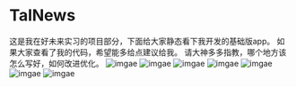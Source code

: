 # TalNews
这是我在好未来实习的项目部分，下面给大家静态看下我开发的基础版app。
如果大家查看了我的代码，希望能多给点建议给我。
请大神多多指教，哪个地方该怎么写好，如何改进优化。
![imgae](https://github.com/RookieYog/TalNews/blob/master/screenshots/%E7%95%8C%E9%9D%A2%E5%8A%A0%E8%BD%BD.png)
![imgae](https://github.com/RookieYog/TalNews/blob/master/screenshots/%E4%B8%8B%E6%8B%89%E5%88%B7%E6%96%B0.png)
![imgae](https://github.com/RookieYog/TalNews/blob/master/screenshots/%E4%B8%8A%E6%8B%89%E5%8A%A0%E8%BD%BD.png)
![imgae](https://github.com/RookieYog/TalNews/blob/master/screenshots/%E4%BF%A1%E6%81%AF%E6%90%9C%E7%B4%A2.png)
![imgae](https://github.com/RookieYog/TalNews/blob/master/screenshots/%E6%90%9C%E7%B4%A2%E5%8F%8D%E9%A6%88.png)
![imgae](https://github.com/RookieYog/TalNews/blob/master/screenshots/%E6%96%B0%E9%97%BB%E5%B1%95%E7%A4%BA.png)
![imgae](https://github.com/RookieYog/TalNews/blob/master/screenshots/%E6%96%B0%E9%97%BB%E8%AF%A6%E6%83%85.png)

